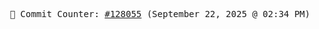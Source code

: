<p align="center">
    <samp>
        📮 Commit Counter: <a href="https://github.com/Javascript-void0/Javascript-void0/commits/main">#128055</a> (September 22, 2025 @ 02:34 PM)
    </samp>
</p>